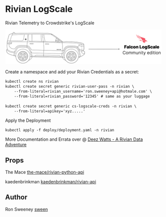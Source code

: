 # Rivian LogScale
Rivian Telemetry to Crowdstrike's LogScale

<img src="https://github.com/sween/rivian-logscale/raw/main/assets/rivian-logscale.png" alt="Aspiring Brick Builder">

Create a namespace and add your Rivian Credentials as a secret:

```
kubectl create ns rivian
kubectl create secret generic rivian-user-pass -n rivian \
    --from-literal=rivian_username='ron.sweeney+api@hotmale.com' \
    --from-literal=rivian_password='12345' # same as your luggage

kubectl create secret generic cs-logscale-creds -n rivian \
    --from-literal=apikey='xyz.....'
```

Apply the Deployment

```
kubectl apply -f deploy/deployment.yaml -n rivian
```

More Documentation and Errata over @ [Deez Watts - A Rivian Data Adventure](https://www.deezwatts.com)

## Props
The Mace [the-mace/rivian-python-api](https://github.com/the-mace/rivian-python-api)  

kaedenbrinkman [kaedenbrinkman/rivian-api](https://github.com/kaedenbrinkman/rivian-api)  


## Author
Ron Sweeney [sween](https://www.github.com/sween)


